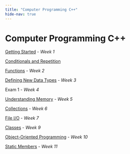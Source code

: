 ```yaml
---
title: "Computer Programming C++"
hide-nav: true
---
```


# Computer Programming C++

[Getting Started](/appel/computer-programming-cpp/getting-started) - _Week 1_

[Conditionals and Repetition](/appel/computer-programming-cpp/conditionals-and-repetition)

[Functions](/appel/computer-programming-cpp/functions) - _Week 2_

[Defining New Data Types](/appel/computer-programming-cpp/defining-new-data-types) - _Week 3_

Exam 1 - _Week 4_

[Understanding Memory](/appel/computer-programming-cpp/understanding-memory) - _Week 5_

[Collections](/appel/computer-programming-cpp/collections) - _Week 6_

[File I/O](/appel/computer-programming-cpp/file-io) - _Week 7_

[Classes](/appel/computer-programming-cpp/classes) - _Week 9_

[Object-Oriented Programming](/appel/computer-programming-cpp/object-oriented-programming) - _Week 10_

[Static Members](/appel/computer-programming-cpp/static-members) - _Week 11_
